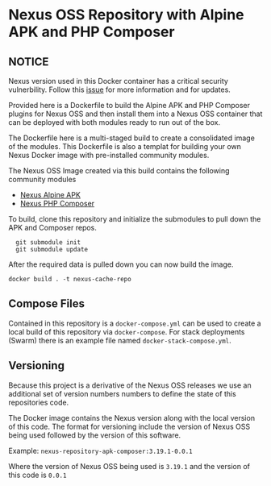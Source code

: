 # Nexus OSS Repository with Alpine APK and PHP Composer

## NOTICE
Nexus version used in this Docker container has a critical security vulnerbility. Follow this [issue](https://github.com/taz77/nexus-repository-apk-composer/issues/1) for more information and for updates.

Provided here is a Dockerfile to build the Alpine APK and PHP Composer plugins for Nexus OSS and then install them into a Nexus OSS container that can be deployed with both modules ready to run out of the box.

The Dockerfile here is a multi-staged build to create a consolidated image of the modules. This Dockerfile is also a templat for building your own Nexus Docker image with pre-installed community modules.

The Nexus OSS Image created via this build contains the following community modules
* [Nexus Alpine APK](https://github.com/sonatype-nexus-community/nexus-repository-apk)
* [Nexus PHP Composer](https://github.com/sonatype-nexus-community/nexus-repository-composer)

To build, clone this repository and initialize the submodules to pull down the APK and Composer repos.
```  
  git submodule init
  git submodule update
```

After the required data is pulled down you can now build the image.
```
docker build . -t nexus-cache-repo
```

## Compose Files
Contained in this repository is a `docker-compose.yml` can be used to create a local build of this repository via `docker-compose`. For stack deployments (Swarm) there is an example file named `docker-stack-compose.yml`.

## Versioning
Because this project is a derivative of the Nexus OSS releases we use an additional set of version numbers numbers to define the state of this repositories code.

The Docker image contains the Nexus version along with the local version of this code. The format for versioning include the version of Nexus OSS being used followed by the version of this software.

Example: `nexus-repository-apk-composer:3.19.1-0.0.1`

Where the version of Nexus OSS being used is `3.19.1` and the version of this code is `0.0.1`
